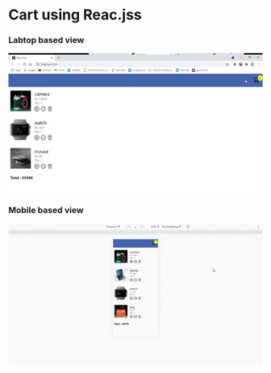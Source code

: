 # Cart using Reac.jss

### Labtop based view

![](imges/web.gif)

### Mobile based view

![](imges/mobile.gif)


